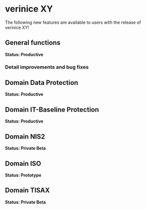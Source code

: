 <!-- © 2025 The Project Contributors - see AUTHORS.txt -->
# verinice XY

The following new features are available to users with the release of verinice XY!

## General functions

**Status: Productive**

### Detail improvements and bug fixes

## Domain Data Protection

**Status: Productive**

## Domain IT-Baseline Protection

**Status: Productive**

## Domain NIS2

**Status: Private Beta**

## Domain ISO

**Status: Prototype**

## Domain TISAX

**Status: Private Beta**

